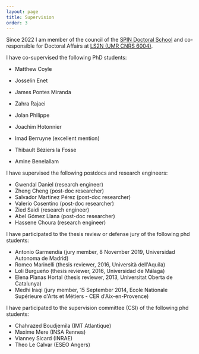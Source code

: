 ```yaml
---
layout: page
title: Supervision
order: 3
---
```


Since 2022 I am member of the council of the [SPIN Doctoral School](https://ed-spin.doctorat-bretagne.fr/) and co-responsible for Doctoral Affairs at [LS2N (UMR CNRS 6004)](http://www.ls2n.fr/).

I have co-supervised the following PhD students:

* Matthew Coyle
* Josselin Enet
* James Pontes Miranda
* Zahra Rajaei

* Jolan Philippe
* Joachim Hotonnier
* Imad Berruyne (excellent mention)
* Thibault Béziers la Fosse
* Amine Benelallam

I have supervised the following postdocs and research engineers:

* Gwendal Daniel (research engineer)
* Zheng Cheng (post-doc researcher)
* Salvador Martinez Pérez (post-doc researcher)
* Valerio Cosentino (post-doc researcher)
* Zied Saidi (research engineer)
* Abel Gómez Llana (post-doc researcher)
* Hassene Choura (research engineer)

I have participated to the thesis review or defense jury of the following phd students:

* Antonio Garmendía (jury member, 8 November 2019, Universidad Autonoma de Madrid) 
* Romeo Marinelli (thesis reviewer, 2016, Università dell'Aquila)
* Loli Burgueño (thesis reviewer, 2016, Universidad de Málaga)
* Elena Planas Hortal (thesis reviewer, 2013, Universitat Oberta de Catalunya)
* Medhi Iraqi (jury member, 15 September 2014, Ecole Nationale Supérieure d'Arts et Métiers - CER d'Aix-en-Provence)

I have participated to the supervision committee (CSI) of the following phd students:

* Chahrazed Boudjemila (IMT Atlantique)
* Maxime Mere (INSA Rennes)
* Vianney Sicard (INRAE)
* Theo Le Calvar (ESEO Angers) 
